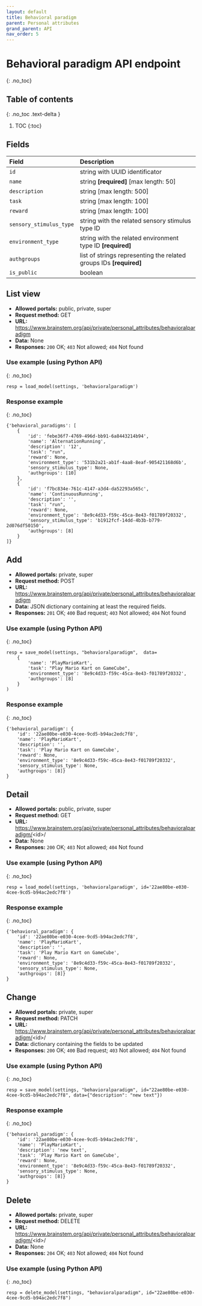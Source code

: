 ```yaml
---
layout: default
title: Behavioral paradigm
parent: Personal attributes
grand_parent: API
nav_order: 5
---
```


# Behavioral paradigm API endpoint
{: .no_toc}

## Table of contents
{: .no_toc .text-delta }

1. TOC
{:toc}


## Fields

| Field        | Description  |
|:-------------|:-------------|
| `id` | string with UUID identificator |
| `name` | string **[required]** [max length: 50] |
| `description` | string [max length: 500] |
| `task` | string [max length: 100] |
| `reward` | string [max length: 100] |
| `sensory_stimulus_type` | string with the related sensory stimulus type ID |
| `environment_type` | string with the related environment type ID **[required]** |
| `authgroups` | list of strings representing the related groups IDs **[required]** |
| `is_public` | boolean |

## List view
- **Allowed portals:** public, private, super
- **Request method:** GET
- **URL:** https://www.brainstem.org/api/private/personal_attributes/behavioralparadigm
- **Data:** None
- **Responses:** `200` OK; `403` Not allowed; `404` Not found

### Use example (using Python API)
{: .no_toc}

```
resp = load_model(settings, 'behavioralparadigm')
```

### Response example
{: .no_toc}

```
{'behavioral_paradigms': [
    {
        'id': 'febe36f7-4769-496d-bb91-6a8443214b94',
        'name': 'AlternationRunning',
        'description': '12',
        'task': "run",
        'reward': None,
        'environment_type': '531b2a21-ab1f-4aa8-8eaf-905421168d6b',
        'sensory_stimulus_type': None,
        'authgroups': [10]
    },
    {
        'id': 'f7bc834e-761c-4147-a3d4-da52293a565c',
        'name': 'ContinuousRunning',
        'description': '',
        'task': "run",
        'reward': None,
        'environment_type': '8e9c4d33-f59c-45ca-8e43-f01789f20332',
        'sensory_stimulus_type': 'b1912fcf-14dd-4b3b-b779-2d076df50150',
        'authgroups': [8]
    }
]}
```


## Add
- **Allowed portals:** private, super
- **Request method:** POST
- **URL:** https://www.brainstem.org/api/private/personal_attributes/behavioralparadigm
- **Data:** JSON dictionary containing at least the required fields.
- **Responses:** `201` OK; `400` Bad request; `403` Not allowed; `404` Not found


### Use example (using Python API)
{: .no_toc}

```
resp = save_model(settings, "behavioralparadigm",  data=
    {
        'name': 'PlayMarioKart',
        'task': "Play Mario Kart on GameCube",
        'environment_type': '8e9c4d33-f59c-45ca-8e43-f01789f20332',
        'authgroups': [8]
    }
)
```

### Response example
{: .no_toc}

```
{'behavioral_paradigm': {
    'id': '22ae80be-e030-4cee-9cd5-b94ac2edc7f8',
    'name': 'PlayMarioKart',
    'description': '',
    'task': 'Play Mario Kart on GameCube',
    'reward': None,
    'environment_type': '8e9c4d33-f59c-45ca-8e43-f01789f20332',
    'sensory_stimulus_type': None,
    'authgroups': [8]}
}
```



## Detail
- **Allowed portals:** public, private, super
- **Request method:** GET
- **URL:** https://www.brainstem.org/api/private/personal_attributes/behavioralparadigm/<id\>/
- **Data:** None
- **Responses:** `200` OK; `403` Not allowed; `404` Not found

### Use example (using Python API)
{: .no_toc}

```
resp = load_model(settings, 'behavioralparadigm', id='22ae80be-e030-4cee-9cd5-b94ac2edc7f8')
```

### Response example
{: .no_toc}

```
{'behavioral_paradigm': {
    'id': '22ae80be-e030-4cee-9cd5-b94ac2edc7f8',
    'name': 'PlayMarioKart',
    'description': '',
    'task': 'Play Mario Kart on GameCube',
    'reward': None,
    'environment_type': '8e9c4d33-f59c-45ca-8e43-f01789f20332',
    'sensory_stimulus_type': None,
    'authgroups': [8]}
}
```


## Change
- **Allowed portals:** private, super
- **Request method:** PATCH
- **URL:** https://www.brainstem.org/api/private/personal_attributes/behavioralparadigm/<id\>/
- **Data:** dictionary containing the fields to be updated
- **Responses:** `200` OK; `400` Bad request; `403` Not allowed; `404` Not found


### Use example (using Python API)
{: .no_toc}

```
resp = save_model(settings, "behavioralparadigm", id="22ae80be-e030-4cee-9cd5-b94ac2edc7f8", data={"description": "new text"})
```

### Response example
{: .no_toc}

```
{'behavioral_paradigm': {
    'id': '22ae80be-e030-4cee-9cd5-b94ac2edc7f8',
    'name': 'PlayMarioKart',
    'description': 'new text',
    'task': 'Play Mario Kart on GameCube',
    'reward': None,
    'environment_type': '8e9c4d33-f59c-45ca-8e43-f01789f20332',
    'sensory_stimulus_type': None,
    'authgroups': [8]}
}
```


## Delete
- **Allowed portals:** private, super
- **Request method:** DELETE
- **URL:** https://www.brainstem.org/api/private/personal_attributes/behavioralparadigm/<id\>/
- **Data:** None
- **Responses:** `204` OK; `403` Not allowed; `404` Not found


### Use example (using Python API)
{: .no_toc}

```
resp = delete_model(settings, "behavioralparadigm", id="22ae80be-e030-4cee-9cd5-b94ac2edc7f8")
``` 